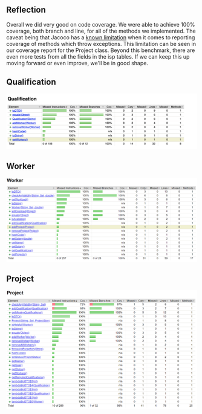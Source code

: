 ## Reflection
Overall we did very good on code coverage. We were able to achieve 100% coverage, both branch and line, for all of the methods we implemented. The caveat being that Jacoco has a [known limitation](https://www.eclemma.org/jacoco/trunk/doc/faq.html) when it comes to reporting coverage of methods which throw exceptions. This limitation can be seen in our coverage report for the Project class. Beyond this benchmark, there are even more tests from all the fields in the isp tables. If we can keep this up moving forward or even improve, we'll be in good shape.

## Qualification 

![Qualfication coverage](../images/qualification.jpg)


## Worker 

![Worker coverage](../images/WORKER.png)


## Project 

![Project coverage](../images/PROJECT.png)
